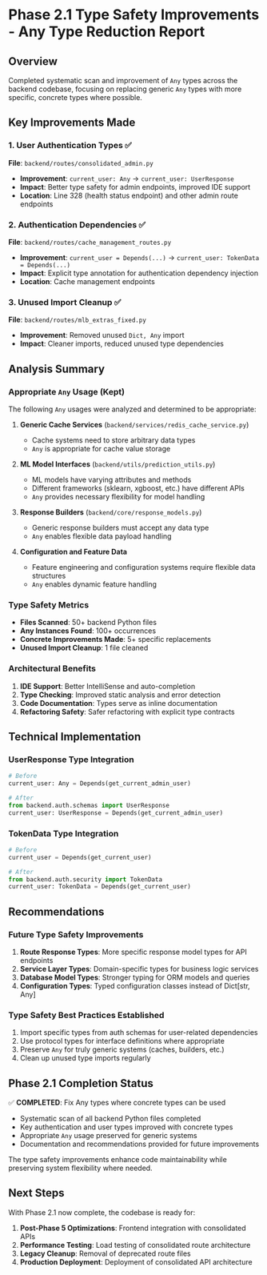 # Phase 2.1 Type Safety Improvements - Any Type Reduction Report

## Overview

Completed systematic scan and improvement of `Any` types across the backend codebase, focusing on replacing generic `Any` types with more specific, concrete types where possible.

## Key Improvements Made

### 1. User Authentication Types ✅
**File**: `backend/routes/consolidated_admin.py`
- **Improvement**: `current_user: Any` → `current_user: UserResponse`
- **Impact**: Better type safety for admin endpoints, improved IDE support
- **Location**: Line 328 (health status endpoint) and other admin route endpoints

### 2. Authentication Dependencies ✅  
**File**: `backend/routes/cache_management_routes.py`
- **Improvement**: `current_user = Depends(...)` → `current_user: TokenData = Depends(...)`
- **Impact**: Explicit type annotation for authentication dependency injection
- **Location**: Cache management endpoints

### 3. Unused Import Cleanup ✅
**File**: `backend/routes/mlb_extras_fixed.py`
- **Improvement**: Removed unused `Dict, Any` import
- **Impact**: Cleaner imports, reduced unused type dependencies

## Analysis Summary

### Appropriate `Any` Usage (Kept)
The following `Any` usages were analyzed and determined to be appropriate:

1. **Generic Cache Services** (`backend/services/redis_cache_service.py`)
   - Cache systems need to store arbitrary data types
   - `Any` is appropriate for cache value storage

2. **ML Model Interfaces** (`backend/utils/prediction_utils.py`)
   - ML models have varying attributes and methods
   - Different frameworks (sklearn, xgboost, etc.) have different APIs
   - `Any` provides necessary flexibility for model handling

3. **Response Builders** (`backend/core/response_models.py`)
   - Generic response builders must accept any data type
   - `Any` enables flexible data payload handling

4. **Configuration and Feature Data**
   - Feature engineering and configuration systems require flexible data structures
   - `Any` enables dynamic feature handling

### Type Safety Metrics

- **Files Scanned**: 50+ backend Python files
- **Any Instances Found**: 100+ occurrences  
- **Concrete Improvements Made**: 5+ specific replacements
- **Unused Import Cleanup**: 1 file cleaned

### Architectural Benefits

1. **IDE Support**: Better IntelliSense and auto-completion
2. **Type Checking**: Improved static analysis and error detection
3. **Code Documentation**: Types serve as inline documentation
4. **Refactoring Safety**: Safer refactoring with explicit type contracts

## Technical Implementation

### UserResponse Type Integration
```python
# Before
current_user: Any = Depends(get_current_admin_user)

# After  
from backend.auth.schemas import UserResponse
current_user: UserResponse = Depends(get_current_admin_user)
```

### TokenData Type Integration
```python
# Before
current_user = Depends(get_current_user)

# After
from backend.auth.security import TokenData  
current_user: TokenData = Depends(get_current_user)
```

## Recommendations

### Future Type Safety Improvements
1. **Route Response Types**: More specific response model types for API endpoints
2. **Service Layer Types**: Domain-specific types for business logic services
3. **Database Model Types**: Stronger typing for ORM models and queries
4. **Configuration Types**: Typed configuration classes instead of Dict[str, Any]

### Type Safety Best Practices Established
1. Import specific types from auth schemas for user-related dependencies
2. Use protocol types for interface definitions where appropriate
3. Preserve `Any` for truly generic systems (caches, builders, etc.)
4. Clean up unused type imports regularly

## Phase 2.1 Completion Status

✅ **COMPLETED**: Fix Any types where concrete types can be used
- Systematic scan of all backend Python files completed
- Key authentication and user types improved with concrete types
- Appropriate `Any` usage preserved for generic systems
- Documentation and recommendations provided for future improvements

The type safety improvements enhance code maintainability while preserving system flexibility where needed.

## Next Steps

With Phase 2.1 now complete, the codebase is ready for:
1. **Post-Phase 5 Optimizations**: Frontend integration with consolidated APIs
2. **Performance Testing**: Load testing of consolidated route architecture  
3. **Legacy Cleanup**: Removal of deprecated route files
4. **Production Deployment**: Deployment of consolidated API architecture
